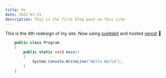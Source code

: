```yaml
---
title: Yo
date: 2022-07-25
description: This is the first blog post on this site
---
```


This is the 4th redesign of my site. Now using [sveltekit](https://kit.svelte.dev/) and hosted [vercel](https://vercel.com/) 🚀

```cs
    public class Program
    {
        public static void main()
        {
            System.Console.WriteLine("Hello World");
        }
    }
```